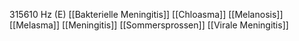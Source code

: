 315610 Hz (E)
[[Bakterielle Meningitis]]
[[Chloasma]]
[[Melanosis]]
[[Melasma]]
[[Meningitis]]
[[Sommersprossen]]
[[Virale Meningitis]]